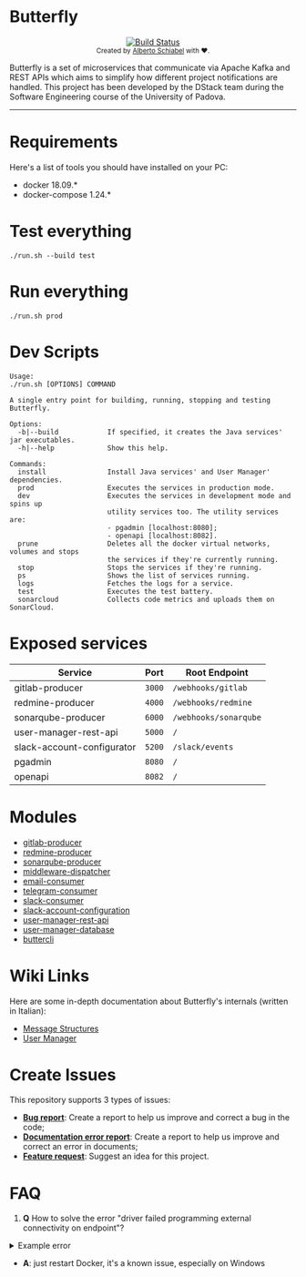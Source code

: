 # Butterfly

<div align="center">
  <!-- Build Status -->
  <a href="https://travis-ci.org/dstack-group/Butterfly">
    <img src="https://travis-ci.org/dstack-group/Butterfly.svg?branch=master" alt="Build Status" />
  </a>
</div>

<div align="center">
  <sub>Created by <a href="https://github.com/jkomyno">Alberto Schiabel</a> with ❤️.</sub>
</div>

Butterfly is a set of microservices that communicate via Apache Kafka and REST APIs which aims to simplify
how different project notifications are handled.
This project has been developed by the DStack team during the Software Engineering course of the University of Padova.

-------------------------------------------------------------------------------------------

# Requirements

Here's a list of tools you should have installed on your PC:

- docker 18.09.*
- docker-compose 1.24.*

# Test everything

`./run.sh --build test`

# Run everything

`./run.sh prod`

# Dev Scripts

```text
Usage:
./run.sh [OPTIONS] COMMAND

A single entry point for building, running, stopping and testing Butterfly.

Options:
  -b|--build            If specified, it creates the Java services' jar executables.
  -h|--help             Show this help.

Commands:
  install               Install Java services' and User Manager' dependencies.
  prod                  Executes the services in production mode.
  dev                   Executes the services in development mode and spins up
                        utility services too. The utility services are:
                        - pgadmin [localhost:8080];
                        - openapi [localhost:8082].
  prune                 Deletes all the docker virtual networks, volumes and stops
                        the services if they're currently running.
  stop                  Stops the services if they're running.
  ps                    Shows the list of services running.
  logs                  Fetches the logs for a service.
  test                  Executes the test battery.
  sonarcloud            Collects code metrics and uploads them on SonarCloud.
```

# Exposed services

| Service                    | Port   | Root Endpoint         |
| -------------------------- | ------ | --------------------- |
| gitlab-producer            | `3000` | `/webhooks/gitlab`    |
| redmine-producer           | `4000` | `/webhooks/redmine`   |
| sonarqube-producer         | `6000` | `/webhooks/sonarqube` |
| user-manager-rest-api      | `5000` | `/`                   |
| slack-account-configurator | `5200` | `/slack/events`       |
| pgadmin                    | `8080` | `/`                   |
| openapi                    | `8082` | `/`                   |

# Modules

- [gitlab-producer](./butterfly/gitlab-producer)
- [redmine-producer](./butterfly/redmine-producer)
- [sonarqube-producer](./butterfly/sonarqube-producer)
- [middleware-dispatcher](./butterfly/middleware-dispatcher)
- [email-consumer](./butterfly/email-consumer)
- [telegram-consumer](./butterfly/telegram-consumer)
- [slack-consumer](./butterfly/slack-consumer)
- [slack-account-configuration](./user-manager/slack-account-configuration)
- [user-manager-rest-api](./user-manager/user-manager-rest-api)
- [user-manager-database](./user-manager/user-manager-database)
- [buttercli](./user-manager/buttercli)

# Wiki Links

Here are some in-depth documentation about Butterfly's internals (written in Italian):

- [Message Structures](./wiki/Struttura-Messaggi-Interni)
- [User Manager](./wiki/Backend-Gestore-Personale)

# Create Issues

This repository supports 3 types of issues:

- [**Bug report**](./issues/new?assignees=&labels=&template=bug_report.md&title=): Create a report to help us improve and correct a bug in the code;
- [**Documentation error report**](./issues/new?assignees=&labels=&template=documentation-error-report.md&title=): Create a report to help us improve and correct an error in documents;
- [**Feature request**](./issues/new?assignees=&labels=&template=feature_request.md&title=): Suggest an idea for this project.

# FAQ

1) **Q** How to solve the error "driver failed programming external connectivity on endpoint"?

<details>
  <summary>Example error</summary>
<code>
ERROR: for zookeeper  Cannot start service zookeeper: driver failed programming external connectivity on endpoint zookeeper (c6225dbb06a1d8b2109f5156bd145e2e61d49278e1a3216d44a515f60f1a7b70): Error starting userland proxy: mkdir /port/tcp:0.0.0.0:2181:tcp:172.31.0.2:2181: input/output error

ERROR: for zookeeper  Cannot start service zookeeper: driver failed programming external connectivity on endpoint zookeeper (c6225dbb06a1d8b2109f5156bd145e2e61d49278e1a3216d44a515f60f1a7b70): Error starting userland proxy: mkdir /port/tcp:0.0.0.0:2181:tcp:172.31.0.2:2181: input/output error
ERROR: Encountered errors while bringing up the project.
</code>
</details>

  - **A**: just restart Docker, it's a known issue, especially on Windows

